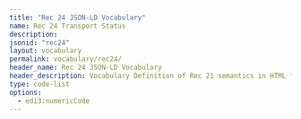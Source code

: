 ```yaml
---
title: "Rec 24 JSON-LD Vocabulary"
name: Rec 24 Transport Status
description: 
jsonid: "rec24"
layout: vocabulary
permalink: vocabulary/rec24/
header_name: Rec 24 JSON-LD Vocabulary
header_description: Vocabulary Definition of Rec 21 semantics in HTML format. JSON-LD format is available at [rec24.jsonld](https://edi3.org/vocab/rec24.jsonld)
type: code-list 
options:
  - edi3:numericCode
---
```

